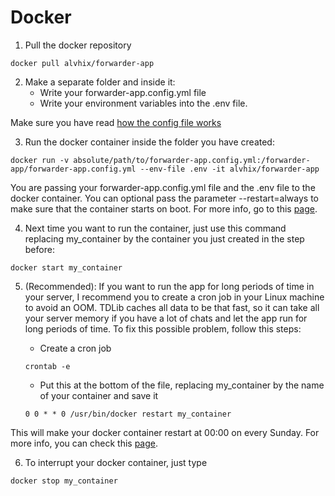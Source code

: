 # Docker

1. Pull the docker repository

```
docker pull alvhix/forwarder-app
```

2. Make a separate folder and inside it:
   - Write your forwarder-app.config.yml file
   - Write your environment variables into the .env file.

Make sure you have read [how the config file works](https://github.com/Alvhix/ForwarderApp/blob/main/README.md)

3. Run the docker container inside the folder you have created:

```
docker run -v absolute/path/to/forwarder-app.config.yml:/forwarder-app/forwarder-app.config.yml --env-file .env -it alvhix/forwarder-app
```

You are passing your forwarder-app.config.yml file and the .env file to the docker container. You can optional pass the parameter --restart=always to make sure that the container starts on boot. For more info, go to this [page](https://docs.docker.com/config/containers/start-containers-automatically/).

4. Next time you want to run the container, just use this command replacing my_container by the container you just created in the step before:

```
docker start my_container
```

5. (Recommended): If you want to run the app for long periods of time in your server, I recommend you to create a cron job in your Linux machine to avoid an OOM. TDLib caches all data to be that fast, so it can take all your server memory if you have a lot of chats and let the app run for long periods of time. To fix this possible problem, follow this steps:

   - Create a cron job

   ```
   crontab -e
   ```

   - Put this at the bottom of the file, replacing my_container by the name of your container and save it

   ```
   0 0 * * 0 /usr/bin/docker restart my_container
   ```

This will make your docker container restart at 00:00 on every Sunday. For more info, you can check this [page](https://crontab.guru/).

6. To interrupt your docker container, just type

```
docker stop my_container
```
